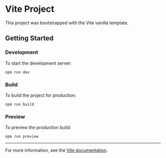 # Vite Project

This project was bootstrapped with the Vite vanilla template.

## Getting Started

### Development
To start the development server:

```
npm run dev
```

### Build
To build the project for production:

```
npm run build
```

### Preview
To preview the production build:

```
npm run preview
```

---

For more information, see the [Vite documentation](https://vitejs.dev/).